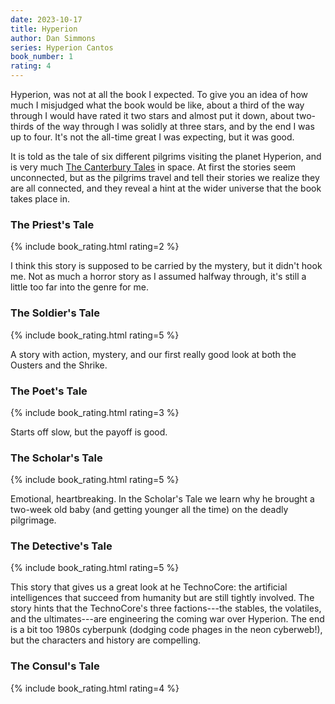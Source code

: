 ```yaml
---
date: 2023-10-17
title: Hyperion
author: Dan Simmons
series: Hyperion Cantos
book_number: 1
rating: 4
---
```


<span class="book-title">Hyperion</span>, was not at all the book I expected.
To give you an idea of how much I misjudged what the book would be like, about
a third of the way through I would have rated it two stars and almost put it
down, about two-thirds of the way through I was solidly at three stars, and by
the end I was up to four. It's not the all-time great I was expecting, but it
was good.

It is told as the tale of six different pilgrims visiting the planet Hyperion,
and is very much <span class="book-title">[The Canterbury Tales][tales]</span>
in space. At first the stories seem unconnected, but as the pilgrims travel
and tell their stories we realize they are all connected, and they reveal a
hint at the wider universe that the book takes place in.

[tales]: https://en.wikipedia.org/wiki/The_Canterbury_Tales

### The Priest's Tale
{% include book_rating.html rating=2 %}

I think this story is supposed to be carried by the mystery, but it didn't
hook me. Not as much a horror story as I assumed halfway through, it's still a
little too far into the genre for me.

### The Soldier's Tale
{% include book_rating.html rating=5 %}

A story with action, mystery, and our first really good look at both the
Ousters and the Shrike.

### The Poet's Tale
{% include book_rating.html rating=3 %}

Starts off slow, but the payoff is good.

### The Scholar's Tale
{% include book_rating.html rating=5 %}

Emotional, heartbreaking. In the Scholar's Tale we learn why he brought a
two-week old baby (and getting younger all the time) on the deadly pilgrimage.

### The Detective's Tale
{% include book_rating.html rating=5 %}

This story that gives us a great look at he TechnoCore: the artificial
intelligences that succeed from humanity but are still tightly involved. The
story hints that the TechnoCore's three factions---the stables, the volatiles,
and the ultimates---are engineering the coming war over Hyperion. The end is a
bit too 1980s cyberpunk (dodging code phages in the neon cyberweb!), but the
characters and history are compelling.

### The Consul's Tale
 {% include book_rating.html rating=4 %}

